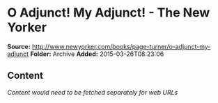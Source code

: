 # O Adjunct! My Adjunct! - The New Yorker

**Source:** http://www.newyorker.com/books/page-turner/o-adjunct-my-adjunct
**Folder:** Archive
**Added:** 2015-03-26T08:23:06




## Content
*Content would need to be fetched separately for web URLs*
